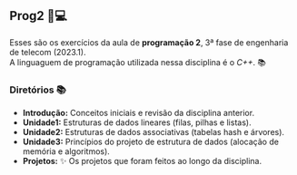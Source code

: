 ## Prog2 📌💻

Esses são os exercícios da aula de **programação 2**, 3ª fase de engenharia de telecom (2023.1). <br> A linguaguem de programação utilizada nessa disciplina é o *C++*. 📚 <br>

### Diretórios 📚 

- **Introdução:** Conceitos iniciais e revisão da disciplina anterior.
- **Unidade1:** Estruturas de dados lineares (filas, pilhas e listas).
- **Unidade2:** Estruturas de dados associativas (tabelas hash e árvores).
- **Unidade3:** Princípios do projeto de estrutura de dados (alocação de memória e algoritmos).
- **Projetos:** ✨ Os projetos que foram feitos ao longo da disciplina. 
